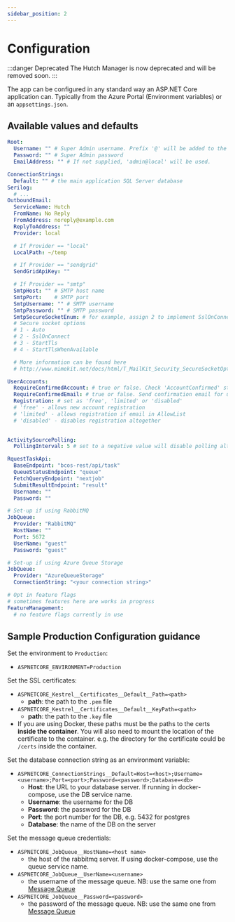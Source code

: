 ```yaml
---
sidebar_position: 2
---
```


# Configuration

:::danger Deprecated
The Hutch Manager is now deprecated and will be removed soon.
:::

The app can be configured in any standard way an ASP.NET Core application can. Typically from the Azure Portal (Environment variables) or an `appsettings.json`.

## Available values and defaults

```yaml
Root:
  Username: "" # Super Admin username. Prefix '@' will be added to the username. If not supplied, 'admin' will be used, which becomes '@admin'.
  Password: "" # Super Admin password
  EmailAddress: "" # If not supplied, 'admin@local' will be used.

ConnectionStrings:
  Default: "" # the main application SQL Server database
Serilog:
  # ...
OutboundEmail:
  ServiceName: Hutch
  FromName: No Reply
  FromAddress: noreply@example.com
  ReplyToAddress: ""
  Provider: local

  # If Provider == "local"
  LocalPath: ~/temp

  # If Provider == "sendgrid"
  SendGridApiKey: ""

  # If Provider == "smtp"
  SmtpHost: "" # SMTP host name
  SmtpPort:    # SMTP port
  SmtpUsername: "" # SMTP username
  SmtpPassword: "" # SMTP password
  SmtpSecureSocketEnum: # for example, assign 2 to implement SslOnConnect
  # Secure socket options
  # 1 - Auto
  # 2 - SslOnConnect
  # 3 - StartTls
  # 4 - StartTlsWhenAvailable

  # More information can be found here
  # http://www.mimekit.net/docs/html/T_MailKit_Security_SecureSocketOptions.htm

UserAccounts:
  RequireConfirmedAccount: # true or false. Check 'AccountConfirmed' status if true
  RequireConfirmedEmail: # true or false. Send confirmation email for user accounts if true.
  Registration: # set as 'free', 'limited' or 'disabled'
  # 'free' - allows new account registration
  # 'limited' - allows registration if email in AllowList
  # 'disabled' - disables registration altogether
  

ActivitySourcePolling:
  PollingInterval: 5 # set to a negative value will disable polling altogether

RquestTaskApi:
  BaseEndpoint: "bcos-rest/api/task"
  QueueStatusEndpoint: "queue"
  FetchQueryEndpoint: "nextjob"
  SubmitResultEndpoint: "result"
  Username: ""
  Password: ""

# Set-up if using RabbitMQ
JobQueue:
  Provider: "RabbitMQ"
  HostName: ""
  Port: 5672
  UserName: "guest"
  Password: "guest"

# Set-up if using Azure Queue Storage
JobQueue:
  Provider: "AzureQueueStorage"
  ConnectionString: "<your connection string>"

# Opt in feature flags
# sometimes features here are works in progress
FeatureManagement:
  # no feature flags currently in use
```

## Sample Production Configuration guidance

Set the environment to `Production`:
- `ASPNETCORE_ENVIRONMENT=Production`

Set the SSL certificates:
- `ASPNETCORE_Kestrel__Certificates__Default__Path=<path>`
  - **path**: the path to the `.pem` file
- `ASPNETCORE_Kestrel__Certificates__Default__KeyPath=<path>`
  - **path**: the path to the `.key` file
- If you are using Docker, these paths must be the paths to the certs **inside the container**. You will also need to mount the location of the certificate to the container. e.g. the directory for the certificate could be `/certs` inside the container.

Set the database connection string as an environment variable:
- `ASPNETCORE_ConnectionStrings__Default=Host=<host>;Username=<username>;Port=<port>;Password=<password>;Database=<db>`
  - **Host**: the URL to your database server. If running in docker-compose, use the DB service name.
  - **Username**: the username for the DB
  - **Password**: the password for the DB
  - **Port**: the port number for the DB, e.g. 5432 for postgres
  - **Database**: the name of the DB on the server

Set the message queue credentials:
- `ASPNETCORE_JobQueue__HostName=<host name>`
  - the host of the rabbitmq server. If using docker-compose, use the queue service name.
- `ASPNETCORE_JobQueue__UserName=<username>`
  - the username of the message queue. NB: use the same one from [Message Queue](#message-queue)
- `ASPNETCORE_JobQueue__Password=<password>`
  - the password of the message queue. NB: use the same one from [Message Queue](#message-queue)
